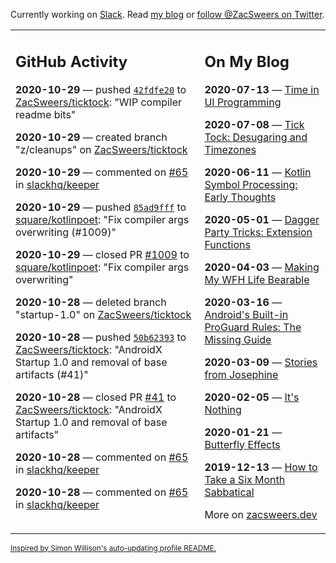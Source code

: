 Currently working on [Slack](https://slack.com/). Read [my blog](https://zacsweers.dev/) or [follow @ZacSweers on Twitter](https://twitter.com/ZacSweers).

<table><tr><td valign="top" width="60%">

## GitHub Activity
<!-- githubActivity starts -->
**2020-10-29** — pushed [`42fdfe20`](https://github.com/ZacSweers/ticktock/commit/42fdfe20f391b1a4f74001db15a91b824086bace) to [ZacSweers/ticktock](https://api.github.com/repos/ZacSweers/ticktock): "WIP compiler readme bits"

**2020-10-29** — created branch "z/cleanups" on [ZacSweers/ticktock](https://api.github.com/repos/ZacSweers/ticktock)

**2020-10-29** — commented on [#65](https://github.com/slackhq/keeper/issues/65#issuecomment-718927859) in [slackhq/keeper](https://api.github.com/repos/slackhq/keeper)

**2020-10-29** — pushed [`85ad9fff`](https://github.com/square/kotlinpoet/commit/85ad9fffc85c68fbd1e74a8c7a74ce68cda0399a) to [square/kotlinpoet](https://api.github.com/repos/square/kotlinpoet): "Fix compiler args overwriting (#1009)"

**2020-10-29** — closed PR [#1009](https://api.github.com/repos/square/kotlinpoet/pulls/1009) to [square/kotlinpoet](https://api.github.com/repos/square/kotlinpoet): "Fix compiler args overwriting"

**2020-10-28** — deleted branch "startup-1.0" on [ZacSweers/ticktock](https://api.github.com/repos/ZacSweers/ticktock)

**2020-10-28** — pushed [`50b62393`](https://github.com/ZacSweers/ticktock/commit/50b62393aeb6a442df9d53d51876806ce6f7cf02) to [ZacSweers/ticktock](https://api.github.com/repos/ZacSweers/ticktock): "AndroidX Startup 1.0 and removal of base artifacts (#41)"

**2020-10-28** — closed PR [#41](https://api.github.com/repos/ZacSweers/ticktock/pulls/41) to [ZacSweers/ticktock](https://api.github.com/repos/ZacSweers/ticktock): "AndroidX Startup 1.0 and removal of base artifacts"

**2020-10-28** — commented on [#65](https://github.com/slackhq/keeper/issues/65#issuecomment-717993733) in [slackhq/keeper](https://api.github.com/repos/slackhq/keeper)

**2020-10-28** — commented on [#65](https://github.com/slackhq/keeper/issues/65#issuecomment-717978265) in [slackhq/keeper](https://api.github.com/repos/slackhq/keeper)
<!-- githubActivity ends -->
</td><td valign="top" width="40%">

## On My Blog
<!-- blog starts -->
**2020-07-13** — [Time in UI Programming](https://www.zacsweers.dev/time-in-ui/)

**2020-07-08** — [Tick Tock: Desugaring and Timezones](https://www.zacsweers.dev/ticktock-desugaring-timezones/)

**2020-06-11** — [Kotlin Symbol Processing: Early Thoughts](https://www.zacsweers.dev/kotlin-symbol-processor-early-thoughts/)

**2020-05-01** — [Dagger Party Tricks: Extension Functions](https://www.zacsweers.dev/dagger-party-tricks-extension-functions/)

**2020-04-03** — [Making My WFH Life Bearable](https://www.zacsweers.dev/making-wfh-life-bearable/)

**2020-03-16** — [Android's Built-in ProGuard Rules: The Missing Guide](https://www.zacsweers.dev/android-proguard-rules/)

**2020-03-09** — [Stories from Josephine](https://www.zacsweers.dev/stories-from-josephine/)

**2020-02-05** — [It's Nothing](https://www.zacsweers.dev/its-nothing/)

**2020-01-21** — [Butterfly Effects](https://www.zacsweers.dev/butterfly-effects/)

**2019-12-13** — [How to Take a Six Month Sabbatical](https://www.zacsweers.dev/how-to-take-a-six-month-sabbatical/)
<!-- blog ends -->
More on [zacsweers.dev](https://zacsweers.dev/)
</td></tr></table>

<sub><a href="https://simonwillison.net/2020/Jul/10/self-updating-profile-readme/">Inspired by Simon Willison's auto-updating profile README.</a></sub>